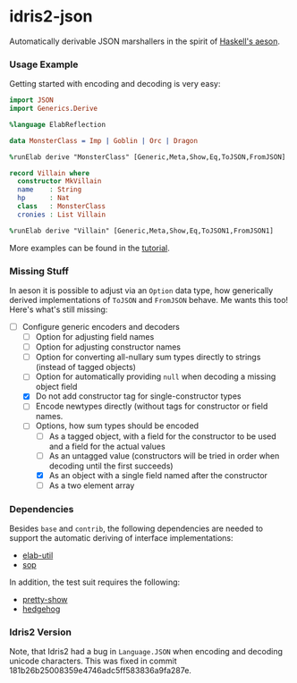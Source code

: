 # idris2-json

Automatically derivable JSON marshallers in the spirit of
[Haskell's aeson](https://hackage.haskell.org/package/aeson).

### Usage Example

Getting started with encoding and decoding is very easy:

```idris
import JSON
import Generics.Derive

%language ElabReflection

data MonsterClass = Imp | Goblin | Orc | Dragon

%runElab derive "MonsterClass" [Generic,Meta,Show,Eq,ToJSON,FromJSON]

record Villain where
  constructor MkVillain
  name    : String
  hp      : Nat
  class   : MonsterClass
  cronies : List Villain

%runElab derive "Villain" [Generic,Meta,Show,Eq,ToJSON1,FromJSON1]
```

More examples can be found in the [tutorial](src/Doc/Tutorial.idr).

### Missing Stuff

In aeson it is possible to adjust via an `Option` data type,
how generically derived implementations of `ToJSON` and `FromJSON`
behave. Me wants this too! Here's what's still missing:

  - [ ] Configure generic encoders and decoders
    - [ ] Option for adjusting field names
    - [ ] Option for adjusting constructor names
    - [ ] Option for converting all-nullary sum types
          directly to strings (instead of tagged objects)
    - [ ] Option for automatically providing `null` when
          decoding a missing object field
    - [x] Do not add constructor tag for single-constructor types
    - [ ] Encode newtypes directly (without tags for constructor
          or field names.
    - [ ] Options, how sum types should be encoded
      - [ ] As a tagged object, with a field for the constructor to
            be used and a field for the actual values
      - [ ] As an untagged value (constructors will be tried in
            order when decoding until the first succeeds)
      - [x] As an object with a single field named after the
            constructor
      - [ ] As a two element array

### Dependencies

Besides `base` and `contrib`, the following dependencies are needed to
support the automatic deriving of interface implementations:

  * [elab-util](https://github.com/stefan-hoeck/idris2-elab-util)
  * [sop](https://github.com/stefan-hoeck/idris2-sop)

In addition, the test suit requires the following:

  * [pretty-show](https://github.com/stefan-hoeck/idris2-pretty-show)
  * [hedgehog](https://github.com/stefan-hoeck/idris2-hedgehog)

### Idris2 Version

Note, that Idris2 had a bug in `Language.JSON` when encoding and decoding
unicode characters. This was fixed in commit 181b26b25008359e4746adc5ff583836a9fa287e.
